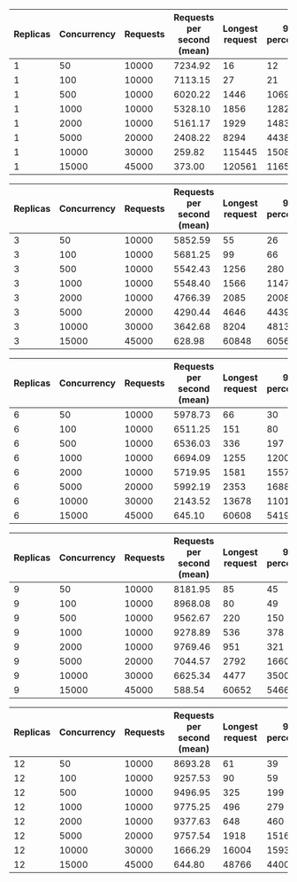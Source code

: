 Replicas | Concurrency | Requests | Requests per second (mean) | Longest request | 98 percentile |
|--------|-------------|----------|----------------------------|-----------------|---------------|
|     1   | 50          | 10000    | 7234.92                    | 16              | 12            |
|    1    | 100         | 10000    | 7113.15                    | 27              | 21            |
|    1    | 500         | 10000    | 6020.22                    | 1446            | 1069          |
|    1    | 1000        | 10000    | 5328.10                    | 1856            | 1282          |
|    1    | 2000        | 10000    | 5161.17                    | 1929            | 1483          |
|    1    | 5000        | 20000    | 2408.22                    | 8294            | 4438          |
|    1    | 10000       | 30000    | 259.82                     | 115445          | 15086         |
|    1    | 15000       | 45000    | 373.00                     | 120561          | 116526        |

Replicas | Concurrency | Requests | Requests per second (mean) | Longest request | 98 percentile |
|--------|-------------|----------|----------------------------|-----------------|---------------|
|     3   | 50          | 10000    | 5852.59                    | 55              | 26            |
|    3    | 100         | 10000    | 5681.25                    | 99              | 66            |
|    3    | 500         | 10000    | 5542.43                    | 1256            | 280          |
|    3    | 1000        | 10000    | 5548.40                    | 1566            | 1147          |
|    3    | 2000        | 10000    | 4766.39                    | 2085            | 2008          |
|    3    | 5000        | 20000    | 4290.44                    | 4646            | 4439          |
|    3    | 10000       | 30000    | 3642.68                     | 8204          | 4813         |
|    3    | 15000       | 45000    | 628.98                     | 60848          | 60567        |




Replicas | Concurrency | Requests | Requests per second (mean) | Longest request | 98 percentile |
|--------|-------------|----------|----------------------------|-----------------|---------------|
|     6   | 50          | 10000    | 5978.73                   | 66              | 30            |
|    6    | 100         | 10000    | 6511.25                   | 151              | 80            |
|    6    | 500         | 10000    | 6536.03                   | 336            | 197          |
|    6    | 1000        | 10000    | 6694.09                    | 1255            | 1200          |
|    6    | 2000        | 10000    | 5719.95                   | 1581            | 1557          |
|    6    | 5000        | 20000    | 5992.19                    | 2353            | 1688          |
|    6    | 10000       | 30000    | 2143.52                     | 13678          | 11017         |
|    6    | 15000       | 45000    | 645.10                     | 60608          | 54191        |


Replicas | Concurrency | Requests | Requests per second (mean) | Longest request | 98 percentile |
|--------|-------------|----------|----------------------------|-----------------|---------------|
|     9   | 50          | 10000    | 8181.95                    | 85              | 45            |
|    9    | 100         | 10000    | 8968.08                    | 80              | 49            |
|    9    | 500         | 10000    | 9562.67                    | 220            | 150          |
|    9    | 1000        | 10000    | 9278.89                    | 536            | 378          |
|    9    | 2000        | 10000    | 9769.46                    | 951            | 321          |
|    9    | 5000        | 20000    | 7044.57                    | 2792            | 1660          |
|    9    | 10000       | 30000    | 6625.34                     | 4477          | 3500         |
|    9    | 15000       | 45000    | 588.54                     | 60652          | 54664        |




Replicas | Concurrency | Requests | Requests per second (mean) | Longest request | 98 percentile |
|--------|-------------|----------|----------------------------|-----------------|---------------|
|     12   | 50          | 10000    | 8693.28                    | 61              | 39            |
|    12    | 100         | 10000    | 9257.53                    | 90              | 59            |
|    12    | 500         | 10000    | 9496.95                    | 325            | 199          |
|    12    | 1000        | 10000    | 9775.25                    | 496            | 279          |
|    12    | 2000        | 10000    | 9377.63                    | 648            | 460          |
|    12    | 5000        | 20000    | 9757.54                    | 1918            | 1516          |
|    12    | 10000       | 30000    | 1666.29                     | 16004          | 15939         |
|    12    | 15000       | 45000    | 644.80                     | 48766          | 44002        |










